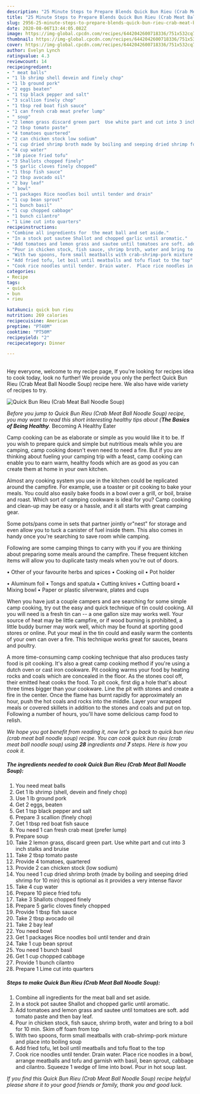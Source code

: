 ```yaml
---
description: "25 Minute Steps to Prepare Blends Quick Bun Rieu (Crab Meat Ball Noodle Soup)"
title: "25 Minute Steps to Prepare Blends Quick Bun Rieu (Crab Meat Ball Noodle Soup)"
slug: 2956-25-minute-steps-to-prepare-blends-quick-bun-rieu-crab-meat-ball-noodle-soup
date: 2020-08-06T13:44:05.082Z
image: https://img-global.cpcdn.com/recipes/6442042600718336/751x532cq70/quick-bun-rieu-crab-meat-ball-noodle-soup-recipe-main-photo.jpg
thumbnail: https://img-global.cpcdn.com/recipes/6442042600718336/751x532cq70/quick-bun-rieu-crab-meat-ball-noodle-soup-recipe-main-photo.jpg
cover: https://img-global.cpcdn.com/recipes/6442042600718336/751x532cq70/quick-bun-rieu-crab-meat-ball-noodle-soup-recipe-main-photo.jpg
author: Evelyn Lynch
ratingvalue: 4.3
reviewcount: 14
recipeingredient:
- " meat balls"
- "1 lb shrimp shell devein and finely chop"
- "1 lb ground pork"
- "2 eggs beaten"
- "1 tsp black pepper and salt"
- "3 scallion finely chop"
- "1 tbsp red boat fish sauce"
- "1 can fresh crab meat prefer lump"
- " soup"
- "2 lemon grass discard green part  Use white part and cut into 3 inch stalks and bruise"
- "2 tbsp tomato paste"
- "4 tomatoes quartered"
- "2 can chicken stock low sodium"
- "1 cup dried shrimp broth made by boiling and seeping dried shrimp for 10 min this is optional as it provides a very intense flavor"
- "4 cup water"
- "10 piece fried tofu"
- "3 Shallots chopped finely"
- "5 garlic cloves finely chopped"
- "1 tbsp fish sauce"
- "2 tbsp avocado oil"
- "2 bay leaf"
- " bowl"
- "1 packages Rice noodles boil until tender and drain"
- "1 cup bean sprout"
- "1 bunch basil"
- "1 cup chopped cabbage"
- "1 bunch cilantro"
- "1 Lime cut into quarters"
recipeinstructions:
- "Combine all ingredients for  the meat ball and set aside."
- "In a stock pot sautee Shallot and chopped garlic until aromatic."
- "Add tomatoes and lemon grass and sautee until tomatoes are soft. add tomato paste and then bay leaf."
- "Pour in chicken stock, fish sauce, shrimp broth, water and bring to a boil for 10 min. Skim off foam from top"
- "With two spoons, form small meatballs with crab-shrimp-pork mixture and place into boiling soup"
- "Add fried tofu, let boil until meatballs and tofu float to the top"
- "Cook rice noodles until tender. Drain water.  Place rice noodles in a bowl, arrange meatballs and tofu and garnish with basil, bean sprout, cabbage and cilantro. Squeeze 1 wedge of lime into bowl.  Pour in hot soup last."
categories:
- Recipe
tags:
- quick
- bun
- rieu

katakunci: quick bun rieu 
nutrition: 269 calories
recipecuisine: American
preptime: "PT40M"
cooktime: "PT50M"
recipeyield: "2"
recipecategory: Dinner

---
```

<br>
Hey everyone, welcome to my recipe page, If you're looking for recipes idea to cook today, look no further! We provide you only the perfect Quick Bun Rieu (Crab Meat Ball Noodle Soup) recipe here. We also have wide variety of recipes to try.
<br>


![Quick Bun Rieu (Crab Meat Ball Noodle Soup)](https://img-global.cpcdn.com/recipes/6442042600718336/751x532cq70/quick-bun-rieu-crab-meat-ball-noodle-soup-recipe-main-photo.jpg)

<i>Before you jump to Quick Bun Rieu (Crab Meat Ball Noodle Soup) recipe, you may want to read this short interesting healthy tips about {<strong>The Basics of Being Healthy</strong>.</i>
Becoming A Healthy Eater

    
Camp cooking can be as elaborate or simple as you would like it to be. If you wish to prepare quick and simple but nutritious meals while you are camping, camp cooking doesn't even need to need a fire. But if you are thinking about fueling your camping trip with a feast, camp cooking can enable you to earn warm, healthy foods which are as good as you can create them at home in your own kitchen.

 Almost any cooking system you use in the kitchen could be replicated around the campfire. For example, use a toaster or pit cooking to bake your meals. You could also easily bake foods in a bowl over a grill, or boil, braise and roast. Which sort of camping cookware is ideal for you? Camp cooking and clean-up may be easy or a hassle, and it all starts with great camping gear.

Some pots/pans come in sets that partner jointly or"nest" for storage and even allow you to tuck a canister of fuel inside them. This also comes in handy once you're searching to save room while camping.

Following are some camping things to carry with you if you are thinking about preparing some meals around the campfire. These frequent kitchen items will allow you to duplicate tasty meals when you're out of doors.


• Other of your favourite herbs and spices
• Cooking oil
• Pot holder

• Aluminum foil
• Tongs and spatula
• Cutting knives
• Cutting board
• Mixing bowl
• Paper or plastic silverware, plates and cups

When you have just a couple campers and are searching for some simple camp cooking, try out the easy and quick technique of tin could cooking. All you will need is a fresh tin can -- a one gallon size may works well. Your source of heat may be little campfire, or if wood burning is prohibited, a little buddy burner may work well, which may be found at sporting good stores or online. Put your meal in the tin could and easily warm the contents of your own can over a fire.  This technique works great for sauces, beans and poultry.

A more time-consuming camp cooking technique that also produces tasty food is pit cooking.  It's also a great camp cooking method if you're using a dutch oven or cast iron cookware. Pit cooking warms your food by heating rocks and coals which are concealed in the floor. As the stones cool off, their emitted heat cooks the food. To pit cook, first dig a hole that's about three times bigger than your cookware. Line the pit with stones and create a fire in the center. Once the flame has burnt rapidly for approximately an hour, push the hot coals and rocks into the middle. Layer your wrapped meals or covered skillets in addition to the stones and coals and put on top. Following a number of hours, you'll have some delicious camp food to relish.


<i>We hope you got benefit from reading it, now let's go back to quick bun rieu (crab meat ball noodle soup) recipe. You can cook quick bun rieu (crab meat ball noodle soup) using <strong>28</strong> ingredients and <strong>7</strong> steps. Here is how you cook it.
</i>

##### The ingredients needed to cook Quick Bun Rieu (Crab Meat Ball Noodle Soup):

1. You need  meat balls
1. Get 1 lb shrimp (shell, devein and finely chop)
1. Use 1 lb ground pork
1. Get 2 eggs, beaten
1. Get 1 tsp black pepper and salt
1. Prepare 3 scallion (finely chop)
1. Get 1 tbsp red boat fish sauce
1. You need 1 can fresh crab meat (prefer lump)
1. Prepare  soup
1. Take 2 lemon grass, discard green part.  Use white part and cut into 3 inch stalks and bruise
1. Take 2 tbsp tomato paste
1. Provide 4 tomatoes, quartered
1. Provide 2 can chicken stock (low sodium)
1. You need 1 cup dried shrimp broth (made by boiling and seeping dried shrimp for 10 min) this is optional as it provides a very intense flavor
1. Take 4 cup water
1. Prepare 10 piece fried tofu
1. Take 3 Shallots chopped finely
1. Prepare 5 garlic cloves finely chopped
1. Provide 1 tbsp fish sauce
1. Take 2 tbsp avocado oil
1. Take 2 bay leaf
1. You need  bowl
1. Get 1 packages Rice noodles boil until tender and drain
1. Take 1 cup bean sprout
1. You need 1 bunch basil
1. Get 1 cup chopped cabbage
1. Provide 1 bunch cilantro
1. Prepare 1 Lime cut into quarters


##### Steps to make Quick Bun Rieu (Crab Meat Ball Noodle Soup):

1. Combine all ingredients for  the meat ball and set aside.
1. In a stock pot sautee Shallot and chopped garlic until aromatic.
1. Add tomatoes and lemon grass and sautee until tomatoes are soft. add tomato paste and then bay leaf.
1. Pour in chicken stock, fish sauce, shrimp broth, water and bring to a boil for 10 min. Skim off foam from top
1. With two spoons, form small meatballs with crab-shrimp-pork mixture and place into boiling soup
1. Add fried tofu, let boil until meatballs and tofu float to the top
1. Cook rice noodles until tender. Drain water.  Place rice noodles in a bowl, arrange meatballs and tofu and garnish with basil, bean sprout, cabbage and cilantro. Squeeze 1 wedge of lime into bowl.  Pour in hot soup last.




<i>If you find this Quick Bun Rieu (Crab Meat Ball Noodle Soup) recipe helpful please share it to your good friends or family, thank you and good luck.</i>
